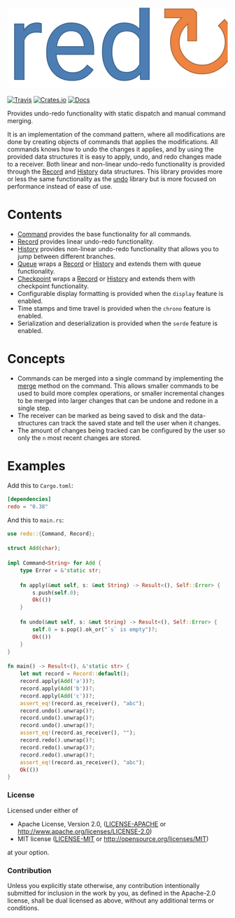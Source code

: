 ![redo](https://raw.githubusercontent.com/evenorog/redo/master/redo.svg?sanitize=true)

[![Travis](https://travis-ci.com/evenorog/redo.svg?branch=master)](https://travis-ci.com/evenorog/redo)
[![Crates.io](https://img.shields.io/crates/v/redo.svg)](https://crates.io/crates/redo)
[![Docs](https://docs.rs/redo/badge.svg)](https://docs.rs/redo)

Provides undo-redo functionality with static dispatch and manual command merging.

It is an implementation of the command pattern, where all modifications are done
by creating objects of commands that applies the modifications. All commands knows
how to undo the changes it applies, and by using the provided data structures
it is easy to apply, undo, and redo changes made to a receiver.
Both linear and non-linear undo-redo functionality is provided through
the [Record] and [History] data structures.
This library provides more or less the same functionality as the [undo] library 
but is more focused on performance instead of ease of use.

# Contents

* [Command] provides the base functionality for all commands.
* [Record] provides linear undo-redo functionality.
* [History] provides non-linear undo-redo functionality that allows you to jump between different branches.
* [Queue] wraps a [Record] or [History] and extends them with queue functionality.
* [Checkpoint] wraps a [Record] or [History] and extends them with checkpoint functionality.
* Configurable display formatting is provided when the `display` feature is enabled.
* Time stamps and time travel is provided when the `chrono` feature is enabled.
* Serialization and deserialization is provided when the `serde` feature is enabled.

# Concepts

* Commands can be merged into a single command by implementing the [merge] method on the command.
  This allows smaller commands to be used to build more complex operations, or smaller incremental changes to be
  merged into larger changes that can be undone and redone in a single step.
* The receiver can be marked as being saved to disk and the data-structures can track the saved state and tell the user
  when it changes.
* The amount of changes being tracked can be configured by the user so only the `n` most recent changes are stored.

# Examples

Add this to `Cargo.toml`:

```toml
[dependencies]
redo = "0.38"
```

And this to `main.rs`:

```rust
use redo::{Command, Record};

struct Add(char);

impl Command<String> for Add {
    type Error = &'static str;

    fn apply(&mut self, s: &mut String) -> Result<(), Self::Error> {
        s.push(self.0);
        Ok(())
    }

    fn undo(&mut self, s: &mut String) -> Result<(), Self::Error> {
        self.0 = s.pop().ok_or("`s` is empty")?;
        Ok(())
    }
}

fn main() -> Result<(), &'static str> {
    let mut record = Record::default();
    record.apply(Add('a'))?;
    record.apply(Add('b'))?;
    record.apply(Add('c'))?;
    assert_eq!(record.as_receiver(), "abc");
    record.undo().unwrap()?;
    record.undo().unwrap()?;
    record.undo().unwrap()?;
    assert_eq!(record.as_receiver(), "");
    record.redo().unwrap()?;
    record.redo().unwrap()?;
    record.redo().unwrap()?;
    assert_eq!(record.as_receiver(), "abc");
    Ok(())
}
```

### License

Licensed under either of

 * Apache License, Version 2.0, ([LICENSE-APACHE](LICENSE-APACHE) or http://www.apache.org/licenses/LICENSE-2.0)
 * MIT license ([LICENSE-MIT](LICENSE-MIT) or http://opensource.org/licenses/MIT)

at your option.

### Contribution

Unless you explicitly state otherwise, any contribution intentionally submitted
for inclusion in the work by you, as defined in the Apache-2.0 license, shall be dual licensed as above, without any
additional terms or conditions.

[Command]: https://docs.rs/redo/latest/redo/trait.Command.html
[Record]: https://docs.rs/redo/latest/redo/struct.Record.html
[Timeline]: https://docs.rs/redo/latest/redo/struct.Timeline.html
[History]: https://docs.rs/redo/latest/redo/struct.History.html
[Queue]: https://docs.rs/undo/latest/undo/struct.Queue.html
[Checkpoint]: https://docs.rs/undo/latest/undo/struct.Checkpoint.html
[merge]: https://docs.rs/redo/latest/redo/trait.Command.html#method.merge
[undo]: https://github.com/evenorog/undo
